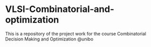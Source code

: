 # VLSI-Combinatorial-and-optimization
This is a repository of the project work for the course Combinatorial Decision Making and Optimization @unibo
